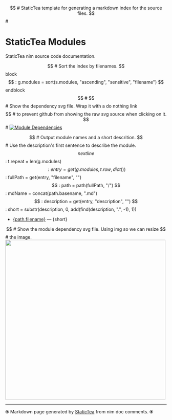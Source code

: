 $$ # StaticTea template for generating a markdown index for the source files.
$$ #
# StaticTea Modules

StaticTea nim source code documentation.

$$ # Sort the index by filenames.
$$ block
$$ : g.modules = sort(s.modules, "ascending", "sensitive", "filename")
$$ endblock
$$ #
$$ # Show the dependency svg file. Wrap it with a do nothing link
$$ # to prevent github from showing the raw svg source when clicking on it.
$$ #
[![Module Dependencies](staticteadep.svg)](#)

$$ # Output module names and a short descrition.
$$ # Use the description's first sentence to describe the module.
$$ nextline
$$ : t.repeat = len(g.modules)
$$ : entry = get(g.modules, t.row, dict())
$$ : fullPath = get(entry, "filename", "")
$$ : path = path(fullPath, "/")
$$ : mdName = concat(path.basename, ".md")
$$ : description = get(entry, "description", "")
$$ : short = substr(description, 0, add(find(description, ".", -1), 1))
* [{path.filename}]({mdName}) &mdash; {short}

$$ # Show the module dependency svg file. Using img so we can resize
$$ # the image.
<img src="staticteadep2.svg" width="500">

---
⦿ Markdown page generated by [StaticTea](https://github.com/flenniken/statictea/) from nim doc comments. ⦿
